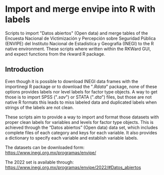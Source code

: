 # Import and merge envipe into R with labels
Scripts to import "Datos abiertos" (Open data) and merge tables of the Encuesta Nacional de Victimización y Percepción sobre Seguridad Pública (ENVIPE) del Instituto Nacional de Estadística y Geografía (INEGI) to the R native environment. These scripts where written within the RKWard GUI, and expect functions from the rkward R package.
## Introduction
Even though it is possible to download INEGI data frames with the importinegi R package or to download the "*.Rdata*" package, none of these options provides labels nor level labels for factor type objects. A way to get those is to import SPSS ("*.sav*") or STATA ("*.dta*") files, but those are not native R formats this leads to miss labeled data and duplicated labels when strings of the labels are not clean.

These scripts aim to provide a way to import and format those datasets with proper clean labels for variables and levels for factor type objects. This is achieved through the “Datos abiertos” (Open data) data set, which includes complete files of each category and keys for each variable. It also provides a dictionary to specify each variable and establish variable labels.

The datasets can be downloaded form:
https://www.inegi.org.mx/programas/envipe/

The 2022 set is available through:
https://www.inegi.org.mx/programas/envipe/2022/#Datos_abiertos
